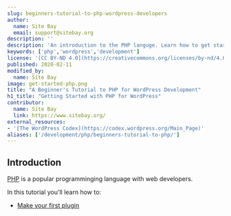 ```yaml
---
slug: beginners-tutorial-to-php-wordpress-developers
author:
  name: Site Bay
  email: support@sitebay.org
description: ''
description: 'An introduction to the PHP languge. Learn how to get started with backend WordPress dev.'
keywords: ['php','wordpress','development']
license: '[CC BY-ND 4.0](https://creativecommons.org/licenses/by-nd/4.0)'
published: 2020-02-11
modified_by:
  name: Site Bay
image: get-started-php.png
title: "A Beginner's Tutorial to PHP for WordPress Development"
h1_title: "Getting Started with PHP for WordPress"
contributor:
  name: Site Bay
  link: https://www.sitebay.org/
external_resources:
- '[The WordPress Codex](https://codex.wordpress.org/Main_Page)'
aliases: ['/development/php/beginners-tutorial-to-php/']
---
```



## Introduction

[PHP](https://www.php.net) is a popular programminging language with web developers.

In this tutorial you'll learn how to:

- [Make your first plugin](#)
